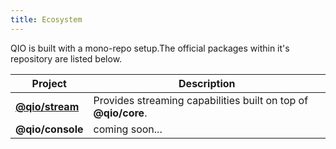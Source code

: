 ```yaml
---
title: Ecosystem
---
```


QIO is built with a mono-repo setup.The official packages within it's repository are listed below.

| Project           | Description                                                    |
| ----------------- | -------------------------------------------------------------- |
| **[@qio/stream]** | Provides streaming capabilities built on top of **@qio/core**. |
| **@qio/console**  | coming soon...                                                 |

[@qio/stream]: https://github.com/tusharmath/qio/tree/master/packages/stream
